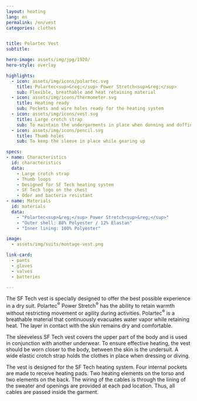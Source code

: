 ```yaml
---
layout: heating
lang: en
permalink: /en/vest
categories: clothes


title: Polartec Vest
subtitle: 

hero-image: assets/img/jpg/1920/
hero-style: overlay

highlights:
  - icon: assets/img/icons/polartec.svg
    title: Polartec<sup>&reg;</sup> Power Stretch<sup>&reg;</sup>
    sub: Flexible, breathable and heat retaining material
  - icon: assets/img/icons/thermometer.svg
    title: Heating ready
    sub: Pockets and wire holes ready for the heating system
  - icon: assets/img/icons/vest.svg
    title: Large crotch strap
    sub: To maintain the undergarments in place when donning and doffing the drysuit
  - icon: assets/img/icons/pencil.svg
    title: Thumb holes
    sub: To keep the sleeve in place while gearing up

specs:
- name: Characteristics
  id: characteristics
  data:
    - Large crotch strap
    - Thumb loops
    - Designed for SF Tech heating system
    - SF Tech logo on the chest
    - Odor and bacteria resistant
- name: Materials
  id: materials
  data:
    - "Polartec<sup>&reg;</sup> Power Stretch<sup>&reg;</sup>"
    - "Outer shell: 88% Polyester / 12% Elastan"
    - "Inner lining: 100% Polyester"

image:
  - assets/img/suits/montage-vest.png

link-card:
  - pants
  - gloves
  - valves
  - batteries

---
```

The SF Tech vest is specially designed to offer the best possible experience in a dry suit. Polartec<sup>&reg;</sup> Power Stretch<sup>&reg;</sup> has the ability to retain warmth without restricting movement or agility during activities. Polartec<sup>&reg;</sup> is a breathable material that continuously evacuates water vapor while retaining heat. The layer in contact with the skin remains dry and comfortable.

The sleeveless SF Tech vest covers the upper part of the body and is used in conjunction with another underwear. To ensure effective heating, the vest should be worn closer to the body, between the skin is the undersuit. A wide elastic crotch strap holds the clothes in place when dressing or diving.

The vest is designed for the SF Tech heating system. Four internal pockets are made to receive heating pads. Two heating elements on the torso and two elements on the back. The wiring of the cables is through the lining of the sweater and openings are provided at each pad location. Thus, all cables are passed inside the garment.


